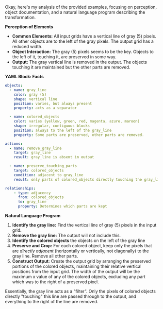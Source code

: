 Okay, here's my analysis of the provided examples, focusing on perception, object documentation, and a natural language program describing the transformation.

**Perception of Elements**

*   **Common Elements:** All input grids have a vertical line of gray (5) pixels. All other objects are to the left of the gray pixels. The output grid has a reduced width.
*   **Object Interaction:** The gray (5) pixels seems to be the key. Objects to the left of it, touching it, are preserved in some way.
* **Output:** The gray vertical line is removed in the output. The objects touching it are maintained but the other parts are removed.

**YAML Block: Facts**


```yaml
objects:
  - name: gray_line
    color: gray (5)
    shape: vertical line
    position: varies, but always present
    property: acts as a separator

  - name: colored_objects
    color: varies (yellow, green, red, magenta, azure, maroon)
    shape: irregular, contiguous blocks
    position: always to the left of the gray_line
    property: Some parts are preserved, other parts are removed.

actions:
  - name: remove_gray_line
    target: gray_line
    result: gray_line is absent in output

  - name: preserve_touching_parts
    target: colored_objects
    condition: adjacent to gray_line
    result: only parts of colored_objects directly touching the gray_line are present in the output. Other parts are removed.

relationships:
    - type: adjacency
      from: colored_objects
      to: gray_line
      property: Determines which parts are kept
```


**Natural Language Program**

1.  **Identify the gray line:** Find the vertical line of gray (5) pixels in the input grid.
2.  **Remove the gray line:** The output will not include this.
3.  **Identify the colored objects** the objects on the left of the gray line
4.  **Preserve and Crop:** For each colored object, keep only the pixels that are *directly adjacent* (horizontally or vertically, not diagonally) to the gray line. Remove all other parts.
5.  **Construct Output:** Create the output grid by arranging the preserved portions of the colored objects, maintaining their relative vertical positions from the input grid. The width of the output will be the maximum x value of any of the colored objects, excluding any part which was to the right of a preserved pixel.

Essentially, the gray line acts as a "filter". Only the pixels of colored objects directly "touching" this line are passed through to the output, and everything to the right of the line are removed.
